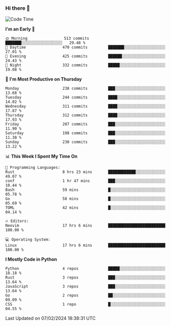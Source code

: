 ### Hi there 👋
<!--START_SECTION:waka-->
![Code Time](http://img.shields.io/badge/Code%20Time-245%20hrs%2025%20mins-blue)

**I'm an Early 🐤** 

```text
🌞 Morning                513 commits         ███████░░░░░░░░░░░░░░░░░░   29.48 % 
🌆 Daytime                470 commits         ███████░░░░░░░░░░░░░░░░░░   27.01 % 
🌃 Evening                425 commits         ██████░░░░░░░░░░░░░░░░░░░   24.43 % 
🌙 Night                  332 commits         █████░░░░░░░░░░░░░░░░░░░░   19.08 % 
```
📅 **I'm Most Productive on Thursday** 

```text
Monday                   238 commits         ███░░░░░░░░░░░░░░░░░░░░░░   13.68 % 
Tuesday                  244 commits         ████░░░░░░░░░░░░░░░░░░░░░   14.02 % 
Wednesday                311 commits         ████░░░░░░░░░░░░░░░░░░░░░   17.87 % 
Thursday                 312 commits         ████░░░░░░░░░░░░░░░░░░░░░   17.93 % 
Friday                   207 commits         ███░░░░░░░░░░░░░░░░░░░░░░   11.90 % 
Saturday                 198 commits         ███░░░░░░░░░░░░░░░░░░░░░░   11.38 % 
Sunday                   230 commits         ███░░░░░░░░░░░░░░░░░░░░░░   13.22 % 
```


📊 **This Week I Spent My Time On** 

```text
💬 Programming Languages: 
Rust                     8 hrs 23 mins       ████████████░░░░░░░░░░░░░   49.07 % 
conf                     1 hr 47 mins        ███░░░░░░░░░░░░░░░░░░░░░░   10.44 % 
Bash                     59 mins             █░░░░░░░░░░░░░░░░░░░░░░░░   05.78 % 
Go                       58 mins             █░░░░░░░░░░░░░░░░░░░░░░░░   05.69 % 
TOML                     42 mins             █░░░░░░░░░░░░░░░░░░░░░░░░   04.14 % 

🔥 Editors: 
Neovim                   17 hrs 6 mins       █████████████████████████   100.00 % 

💻 Operating System: 
Linux                    17 hrs 6 mins       █████████████████████████   100.00 % 
```

**I Mostly Code in Python** 

```text
Python                   4 repos             █████░░░░░░░░░░░░░░░░░░░░   18.18 % 
Rust                     3 repos             ███░░░░░░░░░░░░░░░░░░░░░░   13.64 % 
JavaScript               3 repos             ███░░░░░░░░░░░░░░░░░░░░░░   13.64 % 
Go                       2 repos             ██░░░░░░░░░░░░░░░░░░░░░░░   09.09 % 
CSS                      1 repo              █░░░░░░░░░░░░░░░░░░░░░░░░   04.55 % 
```




 Last Updated on 07/02/2024 18:38:31 UTC
<!--END_SECTION:waka-->

<!--
**YoganshSharma/YoganshSharma** is a ✨ _special_ ✨ repository because its `README.md` (this file) appears on your GitHub profile.

Here are some ideas to get you started:

- 🔭 I’m currently working on ...
- 🌱 I’m currently learning ...
- 👯 I’m looking to collaborate on ...
- 🤔 I’m looking for help with ...
- 💬 Ask me about ...
- 📫 How to reach me: ...
- 😄 Pronouns: ...
- ⚡ Fun fact: ...
-->
